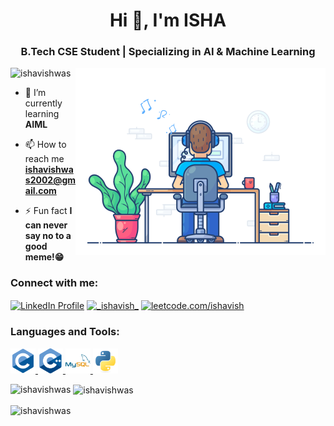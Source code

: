 <h1 align="center">Hi 👋, I'm ISHA</h1>
<h3 align="center">B.Tech CSE Student | Specializing in AI & Machine Learning</h3>

<img align="right" alt="coding" width="400" src="https://raw.githubusercontent.com/SupianIDz/SupianIDz/main/coding.gif">

<p align="left"> <img src="https://komarev.com/ghpvc/?username=ishavishwas&label=Profile%20views&color=0e75b6&style=flat" alt="ishavishwas" /> </p>

- 🌱 I’m currently learning **AIML**

- 📫 How to reach me **ishavishwas2002@gmail.com**

- ⚡ Fun fact **I can never say no to a good meme!😁**

<h3 align="left">Connect with me:</h3>
<p align="left">
<a href="https://www.linkedin.com/in/isha-8a556b23a/" target="blank"><img align="center" src="https://raw.githubusercontent.com/rahuldkjain/github-profile-readme-generator/master/src/images/icons/Social/linked-in-alt.svg" alt="LinkedIn Profile" height="30" width="40" /></a>
<a href="https://instagram.com/_ishavish_" target="blank"><img align="center" src="https://raw.githubusercontent.com/rahuldkjain/github-profile-readme-generator/master/src/images/icons/Social/instagram.svg" alt="_ishavish_" height="30" width="40" /></a>
<a href="https://leetcode.com/ishavish/" target="blank"><img align="center" src="https://raw.githubusercontent.com/rahuldkjain/github-profile-readme-generator/master/src/images/icons/Social/leet-code.svg" alt="leetcode.com/ishavish" height="30" width="40" /></a>
</p>


<h3 align="left">Languages and Tools:</h3>
<p align="left"> <a href="https://www.cprogramming.com/" target="_blank" rel="noreferrer"> <img src="https://raw.githubusercontent.com/devicons/devicon/master/icons/c/c-original.svg" alt="c" width="40" height="40"/> </a> <a href="https://www.w3schools.com/cpp/" target="_blank" rel="noreferrer"> <img src="https://raw.githubusercontent.com/devicons/devicon/master/icons/cplusplus/cplusplus-original.svg" alt="cplusplus" width="40" height="40"/> </a> <a href="https://www.mysql.com/" target="_blank" rel="noreferrer"> <img src="https://raw.githubusercontent.com/devicons/devicon/master/icons/mysql/mysql-original-wordmark.svg" alt="mysql" width="40" height="40"/> </a> <a href="https://www.python.org" target="_blank" rel="noreferrer"> <img src="https://raw.githubusercontent.com/devicons/devicon/master/icons/python/python-original.svg" alt="python" width="40" height="40"/> </a> </p>

<p><img align="left" src="https://github-readme-stats.vercel.app/api/top-langs?username=ishavishwas&show_icons=true&locale=en&layout=compact" alt="ishavishwas" /></p>

<p>&nbsp;<img align="center" src="https://github-readme-stats.vercel.app/api?username=ishavishwas&show_icons=true&locale=en" alt="ishavishwas" /></p>

<p><img align="center" src="https://github-readme-streak-stats.herokuapp.com/?user=ishavishwas&" alt="ishavishwas" /></p>
